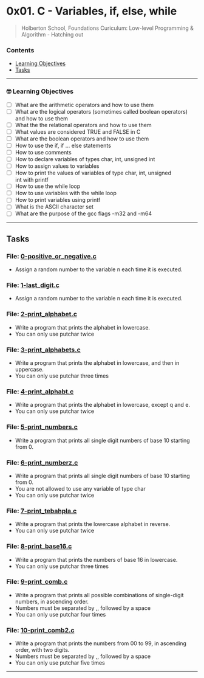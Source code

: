 # 0x01. C - Variables, if, else, while
> Holberton School, Foundations Curiculum: Low-level Programming & Algorithm - Hatching out

### Contents
- [Learning Objectives](https://github.com/michedomingo/holbertonschool-low_level_programming/tree/master/0x01-variables_if_else_while/#variables)
- [Tasks](https://github.com/michedomingo/holbertonschool-low_level_programming/tree/master/0x01-variables_if_else_while/#tasks)
___
<a name="variables"></a>

### 🤓 Learning Objectives
- [ ] What are the arithmetic operators and how to use them
- [ ] What are the logical operators (sometimes called boolean operators) and how to use them
- [ ] What the the relational operators and how to use them
- [ ] What values are considered TRUE and FALSE in C
- [ ] What are the boolean operators and how to use them
- [ ] How to use the if, if ... else statements
- [ ] How to use comments
- [ ] How to declare variables of types char, int, unsigned int
- [ ] How to assign values to variables
- [ ] How to print the values of variables of type char, int, unsigned int with printf
- [ ] How to use the while loop
- [ ] How to use variables with the while loop
- [ ] How to print variables using printf
- [ ] What is the ASCII character set
- [ ] What are the purpose of the gcc flags -m32 and -m64
___
<a name="tasks"></a>
## Tasks

### File: [0-positive_or_negative.c](https://github.com/michedomingo/holbertonschool-low_level_programming/blob/master/0x01-variables_if_else_while/0-positive_or_negative.c)
- Assign a random number to the variable n each time it is executed.

### File: [1-last_digit.c](https://github.com/michedomingo/holbertonschool-low_level_programming/blob/master/0x01-variables_if_else_while/1-last_digit.c)
- Assign a random number to the variable n each time it is executed.

### File: [2-print_alphabet.c](https://github.com/michedomingo/holbertonschool-low_level_programming/blob/master/0x01-variables_if_else_while/2-print_alphabet.c)
- Write a program that prints the alphabet in lowercase.
- You can only use putchar twice

### File: [3-print_alphabets.c](https://github.com/michedomingo/holbertonschool-low_level_programming/blob/master/0x01-variables_if_else_while/3-print_alphabets.c)
- Write a program that prints the alphabet in lowercase, and then in uppercase.
- You can only use putchar three times

### File: [4-print_alphabt.c](https://github.com/michedomingo/holbertonschool-low_level_programming/blob/master/0x01-variables_if_else_while/4-print_alphabt.c)
- Write a program that prints the alphabet in lowercase, except q and e.
- You can only use putchar twice

### File: [5-print_numbers.c](https://github.com/michedomingo/holbertonschool-low_level_programming/blob/master/0x01-variables_if_else_while/5-print_numbers.c)
- Write a program that prints all single digit numbers of base 10 starting from 0.

### File: [6-print_numberz.c](https://github.com/michedomingo/holbertonschool-low_level_programming/blob/master/0x01-variables_if_else_while/6-print_numberz.c)
- Write a program that prints all single digit numbers of base 10 starting from 0.
- You are not allowed to use any variable of type char
- You can only use putchar twice

### File: [7-print_tebahpla.c](https://github.com/michedomingo/holbertonschool-low_level_programming/blob/master/0x01-variables_if_else_while/7-print_tebahpla.c)
- Write a program that prints the lowercase alphabet in reverse.
- You can only use putchar twice

### File: [8-print_base16.c](https://github.com/michedomingo/holbertonschool-low_level_programming/blob/master/0x01-variables_if_else_while/8-print_base16.c)
- Write a program that prints the numbers of base 16 in lowercase.
- You can only use putchar three times

### File: [9-print_comb.c](https://github.com/michedomingo/holbertonschool-low_level_programming/blob/master/0x01-variables_if_else_while/9-print_comb.c)
- Write a program that prints all possible combinations of single-digit numbers, in ascending order.
- Numbers must be separated by ,, followed by a space
- You can only use putchar four times

### File: [10-print_comb2.c](https://github.com/michedomingo/holbertonschool-low_level_programming/blob/master/0x01-variables_if_else_while/10-print_comb2.c)
- Write a program that prints the numbers from 00 to 99, in ascending order, with two digits.
- Numbers must be separated by ,, followed by a space
- You can only use putchar five times
___
